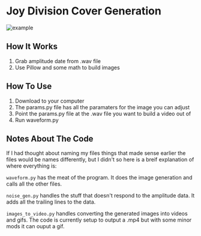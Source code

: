 # Joy Division Cover Generation
![example](example.gif)


## How It Works
1. Grab amplitude date from .wav file
2. Use Pillow and some math to build images

## How To Use
1. Download to your computer
2. The params.py file has all the paramaters for the image you can adjust
3. Point the params.py file at the .wav file you want to build a video out of
4. Run waveform.py

## Notes About The Code
If I had thought about naming my files things that made sense earlier the files would be names differently, but I didn't so here is a breif explanation of where everything is:

`waveform.py` has the meat of the program. It does the image generation and calls all the other files.

`noise_gen.py` handles the stuff that doesn't respond to the amplitude data. It adds all the trailing lines to the data.

`images_to_video.py` handles converting the generated images into videos and gifs. The code is currently setup to output a .mp4 but with some minor mods it can ouput a gif.
